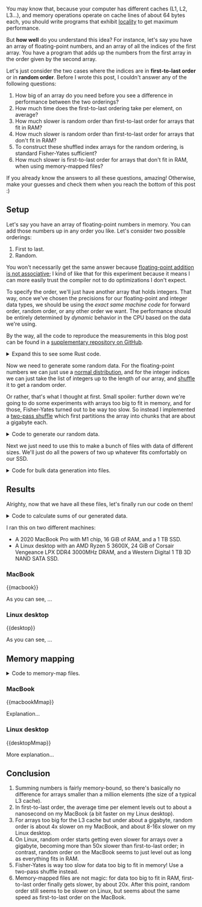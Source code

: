 You may know that, because your computer has different caches (L1, L2, L3...), and memory operations operate on cache lines of about 64 bytes each, you should write programs that exhibit [locality](https://en.wikipedia.org/wiki/Locality_of_reference) to get maximum performance.

But **how well** do you understand this idea? For instance, let's say you have an array of floating-point numbers, and an array of all the indices of the first array. You have a program that adds up the numbers from the first array in the order given by the second array.

Let's just consider the two cases where the indices are in **first-to-last order** or in **random order**. Before I wrote this post, I couldn't answer any of the following questions:

1. How big of an array do you need before you see a difference in performance between the two orderings?
2. How much time does the first-to-last ordering take per element, on average?
3. How much slower is random order than first-to-last order for arrays that fit in RAM?
4. How much slower is random order than first-to-last order for arrays that don't fit in RAM?
5. To construct these shuffled index arrays for the random ordering, is standard Fisher-Yates sufficient?
6. How much slower is first-to-last order for arrays that don't fit in RAM, when using memory-mapped files?

If you already know the answers to all these questions, amazing! Otherwise, make your guesses and check them when you reach the bottom of this post :)

## Setup

Let's say you have an array of floating-point numbers in memory. You can add those numbers up in any order you like. Let's consider two possible orderings:

1. First to last.
2. Random.

You won't necessarily get the same answer because [floating-point addition is not associative](https://walkingrandomly.com/?p=5380); I kind of like that for this experiment because it means I can more easily trust the compiler not to do optimizations I don't expect.

To specify the order, we'll just have another array that holds integers. That way, once we've chosen the precisions for our floating-point and integer data types, we should be using the _exact same machine code_ for forward order, random order, or any other order we want. The performance should be entirely determined by _dynamic_ behavior in the CPU based on the data we're using.

By the way, all the code to reproduce the measurements in this blog post can be found in a [supplementary repository on GitHub](https://github.com/samestep/random-access/tree/224afe878088acc2b48e63595091b1c0758289c9).

<details>
<summary>Expand this to see some Rust code.</summary>

```rust
use std::ops::{AddAssign, Index};

use num::{Float, Num, traits::ToBytes};

trait Number: Sized + Copy + Into<f64> + AddAssign + Num + Float + ToBytes {}

impl Number for f32 {}

impl Number for f64 {}

fn sum<T: Number, I: Copy>(floats: &[T], indices: &[I]) -> T
where
    [T]: Index<I, Output = T>,
{
    let mut total = T::zero();
    for &i in indices {
        total += floats[i];
    }
    total
}

#[test]
fn test_sum_f64_usize_not_associative() {
    let floats: &[f64] = &[0.1, 0.2, 0.3];
    let forward: &[usize] = &[0, 1, 2];
    let backward: &[usize] = &[2, 1, 0];
    assert_eq!(sum(floats, forward), 0.6000000000000001);
    assert_eq!(sum(floats, backward), 0.6);
}
```

</details>

Now we need to generate some random data. For the floating-point numbers we can just use a [normal distribution](https://en.wikipedia.org/wiki/Normal_distribution), and for the integer indices we can just take the list of integers up to the length of our array, and [shuffle](https://en.wikipedia.org/wiki/Fisher%E2%80%93Yates_shuffle) it to get a random order.

Or rather, that's what I thought at first. Small spoiler: further down we're going to do some experiments with arrays too big to fit in memory, and for those, Fisher-Yates turned out to be way too slow. So instead I implemented a [two-pass shuffle](https://blog.janestreet.com/how-to-shuffle-a-big-dataset/) which first partitions the array into chunks that are about a gigabyte each.

<details>
<summary>Code to generate our random data.</summary>

```rust
use std::{
    fmt, fs,
    io::{self, Read, Seek, Write},
};

use rand::Rng;
use rand_distr::{Distribution, Normal, StandardNormal};
use tempfile::tempfile;

trait Int: TryFrom<usize, Error: fmt::Debug> + ToBytes {}

impl Int for u32 {}

impl Int for u64 {}

trait Progress {
    fn new(len: usize) -> Self;

    fn step(&mut self);
}

fn random_floats<T: Number, P: Progress>(rng: &mut impl Rng, mut writer: impl Write, n: usize)
where
    StandardNormal: Distribution<T>,
{
    let mut progress = P::new(n);
    let normal = Normal::<T>::new(T::zero(), T::one()).unwrap();
    for _ in 0..n {
        let x = normal.sample(rng);
        writer.write_all(x.to_ne_bytes().as_ref()).unwrap();
        progress.step();
    }
}

fn first_to_last<I: Int, P: Progress>(mut writer: impl Write, n: usize) {
    let mut progress = P::new(n);
    for i in 0..n {
        writer
            .write_all(I::try_from(i).unwrap().to_ne_bytes().as_ref())
            .unwrap();
        progress.step();
    }
}

fn permutation<I: Int, P: Progress>(rng: &mut impl Rng, mut writer: impl Write, n: usize) {
    let m = (n * size_of::<I>()).div_ceil(1 << 30);
    let mut progress = P::new(2 * n);
    let mut files: Vec<fs::File> = (0..m).map(|_| tempfile().unwrap()).collect();
    {
        let mut writers: Vec<io::BufWriter<_>> = files.iter_mut().map(io::BufWriter::new).collect();
        for i in 0..n {
            let j = rng.random_range(0..m);
            writers[j]
                .write_all(I::try_from(i).unwrap().to_ne_bytes().as_ref())
                .unwrap();
            progress.step();
        }
    }
    for mut file in files {
        let mut bytes = Vec::new();
        file.seek(io::SeekFrom::Start(0)).unwrap();
        file.read_to_end(&mut bytes).unwrap();
        let (prefix, values, suffix) = unsafe { bytes.align_to_mut::<I>() };
        assert!(prefix.is_empty());
        assert!(suffix.is_empty());
        for i in 0..values.len() {
            let j = rng.random_range(..=i);
            values.swap(i, j);
            progress.step();
        }
        writer.write_all(&bytes).unwrap();
    }
}
```

</details>

Next we just need to use this to make a bunch of files with data of different sizes. We'll just do all the powers of two up whatever fits comfortably on our SSD.

<details>
<summary>Code for bulk data generation into files.</summary>

```rust
use std::{ops::RangeInclusive, path::Path};

use indicatif::ProgressBar;
use rand::SeedableRng;

impl Progress for ProgressBar {
    fn new(len: usize) -> Self {
        let bar = ProgressBar::new(len as u64);
        bar.set_position(0);
        bar
    }

    fn step(&mut self) {
        self.inc(1);
    }
}

fn make_rng(seed: u64) -> impl Rng {
    rand_pcg::Pcg64Mcg::seed_from_u64(seed)
}

fn generate_file(dir_name: &str, file_name: &str, f: impl FnOnce(io::BufWriter<fs::File>)) {
    let dir = Path::new(dir_name);
    let path = dir.join(file_name);
    println!("generating {}", path.display());
    fs::create_dir_all(dir).unwrap();
    f(io::BufWriter::new(fs::File::create(path).unwrap()));
}

struct Options {
    f32: bool,
    f64: bool,
    u32: bool,
    u64: bool,
}

const FLOAT32: &str = "float32";
const FLOAT64: &str = "float64";
const UNSHUFFLED32: &str = "unshuffled32";
const SHUFFLED32: &str = "shuffled32";
const UNSHUFFLED64: &str = "unshuffled64";
const SHUFFLED64: &str = "shuffled64";

fn generate(exponents: RangeInclusive<usize>, options: Options) {
    for exponent in exponents {
        let n = 1 << exponent;
        let name = format!("{exponent}.dat");
        if options.f32 {
            generate_file(FLOAT32, &name, |writer| {
                random_floats::<f32, ProgressBar>(&mut make_rng(0), writer, n);
            });
        }
        if options.f64 {
            generate_file(FLOAT64, &name, |writer| {
                random_floats::<f64, ProgressBar>(&mut make_rng(1), writer, n);
            });
        }
        if options.u32 {
            generate_file(UNSHUFFLED32, &name, |writer| {
                first_to_last::<u32, ProgressBar>(writer, n);
            });
            generate_file(SHUFFLED32, &name, |writer| {
                permutation::<u32, ProgressBar>(&mut make_rng(2), writer, n);
            });
        }
        if options.u64 {
            generate_file(UNSHUFFLED64, &name, |writer| {
                first_to_last::<u64, ProgressBar>(writer, n);
            });
            generate_file(SHUFFLED64, &name, |writer| {
                permutation::<u64, ProgressBar>(&mut make_rng(3), writer, n);
            });
        }
    }
}
```

</details>

## Results

Alrighty, now that we have all these files, let's finally run our code on them!

<details>
<summary>Code to calculate sums of our generated data.</summary>

```rust
use std::time::Instant;

use serde::Serialize;

trait Reader: AsRef<[u8]> {
    fn new(path: &Path) -> Self;
}

impl Reader for Vec<u8> {
    fn new(path: &Path) -> Self {
        fs::read(path).unwrap()
    }
}

#[derive(Serialize)]
struct Measurement<'a> {
    floats: &'a str,
    indices: &'a str,
    exponent: usize,
    iteration: usize,
    output: f64,
    seconds: f64,
}

#[derive(Clone, Copy)]
struct Index32(u32);

#[derive(Clone, Copy)]
struct Index64(u64);

impl<T> Index<Index32> for [T] {
    type Output = T;

    fn index(&self, index: Index32) -> &Self::Output {
        unsafe { self.get_unchecked(index.0 as usize) }
    }
}

impl<T> Index<Index64> for [T] {
    type Output = T;

    fn index(&self, index: Index64) -> &Self::Output {
        unsafe { self.get_unchecked(index.0 as usize) }
    }
}

unsafe fn reinterpret<T>(bytes: &[u8]) -> &[T] {
    let (prefix, values, suffix) = unsafe { bytes.align_to::<T>() };
    assert!(prefix.is_empty());
    assert!(suffix.is_empty());
    values
}

fn measure_files<R: Reader, T: Number, I: Copy>(
    dir_floats: &str,
    dir_indices: &str,
    exponent: usize,
    repeat: usize,
) where
    [T]: Index<I, Output = T>,
{
    let name = format!("{exponent}.dat");
    let bytes_floats = R::new(&Path::new(dir_floats).join(&name));
    let bytes_indices = R::new(&Path::new(dir_indices).join(&name));
    let floats = unsafe { reinterpret::<T>(bytes_floats.as_ref()) };
    let indices = unsafe { reinterpret::<I>(bytes_indices.as_ref()) };
    for iteration in 0..repeat {
        let start = Instant::now();
        let total = sum(floats, indices);
        let duration = start.elapsed();
        let measurement = Measurement {
            floats: dir_floats,
            indices: dir_indices,
            exponent,
            iteration,
            output: total.into(),
            seconds: duration.as_secs_f64(),
        };
        println!("{}", serde_json::to_string(&measurement).unwrap());
    }
}

fn measure<R: Reader>(exponents: RangeInclusive<usize>, options: Options, repeat: usize) {
    for exponent in exponents {
        if options.f32 {
            if options.u32 {
                measure_files::<R, f32, Index32>(FLOAT32, UNSHUFFLED32, exponent, repeat);
                measure_files::<R, f32, Index32>(FLOAT32, SHUFFLED32, exponent, repeat);
            }
            if options.u64 {
                measure_files::<R, f32, Index64>(FLOAT32, UNSHUFFLED64, exponent, repeat);
                measure_files::<R, f32, Index64>(FLOAT32, SHUFFLED64, exponent, repeat);
            }
        }
        if options.f64 {
            if options.u32 {
                measure_files::<R, f64, Index32>(FLOAT64, UNSHUFFLED32, exponent, repeat);
                measure_files::<R, f64, Index32>(FLOAT64, SHUFFLED32, exponent, repeat);
            }
            if options.u64 {
                measure_files::<R, f64, Index64>(FLOAT64, UNSHUFFLED64, exponent, repeat);
                measure_files::<R, f64, Index64>(FLOAT64, SHUFFLED64, exponent, repeat);
            }
        }
    }
}
```

</details>

I ran this on two different machines:

- A 2020 MacBook Pro with M1 chip, 16 GiB of RAM, and a 1 TB SSD.
- A Linux desktop with an AMD Ryzen 5 3600X, 24 GiB of Corsair Vengeance LPX DDR4 3000MHz DRAM, and a Western Digital 1 TB 3D NAND SATA SSD.

### MacBook

{{macbook}}

As you can see, ...

### Linux desktop

{{desktop}}

As you can see, ...

## Memory mapping

<details>
<summary>Code to memory-map files.</summary>

```rust
use memmap2::Mmap;

impl Reader for Mmap {
    fn new(path: &Path) -> Self {
        unsafe { Mmap::map(&fs::File::open(path).unwrap()) }.unwrap()
    }
}
```

</details>

### MacBook

{{macbookMmap}}

Explanation...

### Linux desktop

{{desktopMmap}}

More explanation...

## Conclusion

1. Summing numbers is fairly memory-bound, so there's basically no difference for arrays smaller than a million elements (the size of a typical L3 cache).
2. In first-to-last order, the average time per element levels out to about a nanosecond on my MacBook (a bit faster on my Linux desktop).
3. For arrays too big for the L3 cache but under about a gigabyte, random order is about 4x slower on my MacBook, and about 8-16x slower on my Linux desktop.
4. On Linux, random order starts getting even slower for arrays over a gigabyte, becoming more than 50x slower than first-to-last order; in contrast, random order on the MacBook seems to just level out as long as everything fits in RAM.
5. Fisher-Yates is way too slow for data too big to fit in memory! Use a two-pass shuffle instead.
6. Memory-mapped files are not magic: for data too big to fit in RAM, first-to-last order finally gets slower, by about 20x. After this point, random order still seems to be slower on Linux, but seems about the same speed as first-to-last order on the MacBook.
